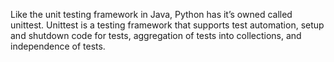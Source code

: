 


Like the unit testing framework in Java, Python has it’s owned called unittest. Unittest is a testing framework that supports test automation, setup and shutdown code for tests, aggregation of tests into collections, and independence of tests.
